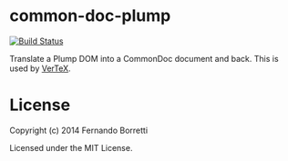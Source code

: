 # common-doc-plump

[![Build Status](https://travis-ci.org/CommonDoc/common-doc-plump.svg?branch=master)](https://travis-ci.org/CommonDoc/common-doc-plump)

Translate a Plump DOM into a CommonDoc document and back. This is used by
[VerTeX][vertex].

[vertex]: https://github.com/CommonDoc/vertex

# License

Copyright (c) 2014 Fernando Borretti

Licensed under the MIT License.
